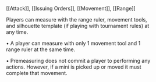 [[Attack]], [[Issuing Orders]], [[Movement]], [[Range]]

Players can measure with the range ruler, movement tools,  
and silhouette template (if playing with tournament rules) at  
any time.  

• A player can measure with only 1 movement tool and 1  
range ruler at the same time.

• Premeasuring does not commit a player to performing any  
actions. However, if a mini is picked up or moved it must  
complete that movement.

